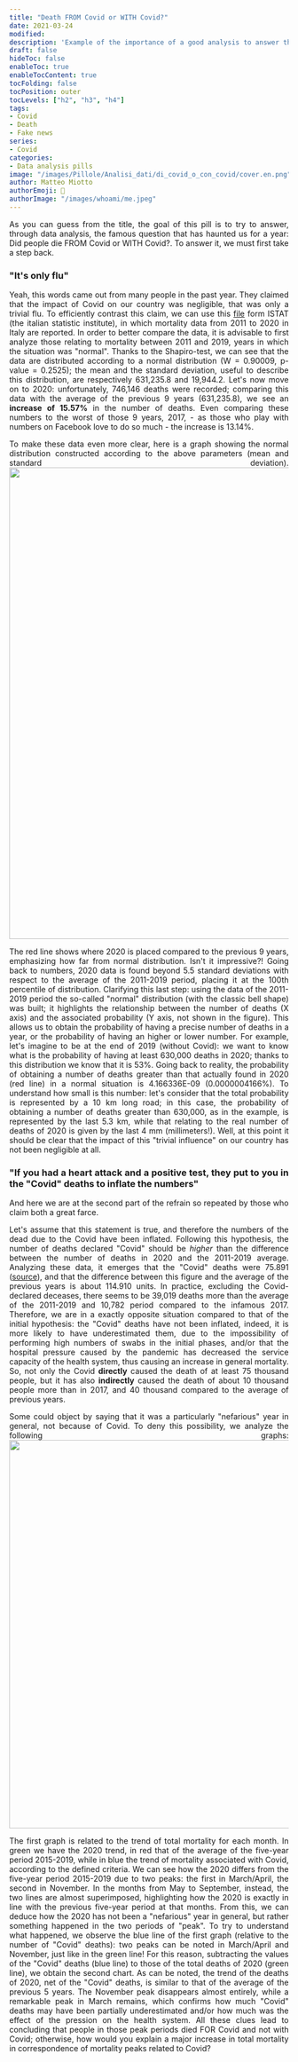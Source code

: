 ```yaml
---
title: "Death FROM Covid or WITH Covid?"
date: 2021-03-24
modified: 
description: 'Example of the importance of a good analysis to answer the question "FROM Covid or WITH Covid?"'
draft: false
hideToc: false
enableToc: true
enableTocContent: true
tocFolding: false
tocPosition: outer
tocLevels: ["h2", "h3", "h4"]
tags:
- Covid
- Death
- Fake news
series:
- Covid
categories:
- Data analysis pills
image: "/images/Pillole/Analisi_dati/di_covid_o_con_covid/cover.en.png"
author: Matteo Miotto
authorEmoji: 🤖
authorImage: "/images/whoami/me.jpeg"
---
```

<div style="text-align: justify;">

As you can guess from the title, the goal of this pill is to try to answer, through data analysis, the famous question that has haunted us for a year: Did people die FROM Covid or WITH Covid?.
To answer it, we must first take a step back.

### "It's only flu"
Yeah, this words came out from many people in the past year. They claimed that the impact of Covid on our country was negligible, that was only a trivial flu. To efficiently contrast this claim, we can use this [file](https://www.istat.it/it/files//2020/03/Dataset-decessi-comunali-giornalieri-e-tracciato-record_5marzo.zip) form ISTAT (the italian statistic institute), in which mortality data from 2011 to 2020 in Italy are reported.
In order to better compare the data, it is advisable to first analyze those relating to mortality between 2011 and 2019, years in which the situation was "normal".
Thanks to the Shapiro-test, we can see that the data are distributed according to a normal distribution (W = 0.90009, p-value = 0.2525); the mean and the standard deviation, useful to describe this distribution, are respectively 631,235.8 and 19,944.2.
Let's now move on to 2020: unfortunately, 746,146 deaths were recorded; comparing this data with the average of the previous 9 years (631,235.8), we see an **increase of 15.57%** in the number of deaths. Even comparing these numbers to the worst of those 9 years, 2017, - as those who play with numbers on Facebook love to do so much - the increase is 13.14%.

To make these data even more clear, here is a graph showing the normal distribution constructed according to the above parameters (mean and standard deviation).
<img src="/images/Pillole/Analisi_dati/di_covid_o_con_covid/normal_en.png" width="850"/>

The red line shows where 2020 is placed compared to the previous 9 years, emphasizing how far from normal distribution. Isn't it impressive?!
Going back to numbers, 2020 data is found beyond 5.5 standard deviations with respect to the average of the 2011-2019 period, placing it at the 100th percentile of distribution.
Clarifying this last step: using the data of the 2011-2019 period the so-called "normal" distribution (with the classic bell shape) was built; it highlights the relationship between the number of deaths (X axis) and the associated probability (Y axis, not shown in the figure). This allows us to obtain the probability of having a precise number of deaths in a year, or the probability of having an higher or lower number.
For example, let's imagine to be at the end of 2019 (without Covid): we want to know what is the probability of having at least 630,000 deaths in 2020; thanks to this distribution we know that it is 53%.
Going back to reality, the probability of obtaining a number of deaths greater than that actually found in 2020 (red line) in a normal situation is 4.166336E-09 (0.0000004166%). To understand how small is this number: let's consider that the total probability is represented by a 10 km long road; in this case, the probability of obtaining a number of deaths greater than 630,000, as in the example, is represented by the last 5.3 km, while that relating to the real number of deaths of 2020 is given by the last 4 mm (millimeters!).
Well, at this point it should be clear that the impact of this "trivial influence" on our country has not been negligible at all.

### "If you had a heart attack and a positive test, they put to you in the "Covid" deaths to inflate the numbers"
And here we are at the second part of the refrain so repeated by those who claim both a great farce.

Let's assume that this statement is true, and therefore the numbers of the dead due to the Covid have been inflated. Following this hypothesis, the number of deaths declared "Covid" should be *higher* than the difference between the number of deaths in 2020 and the 2011-2019 average. Analyzing these data, it emerges that the "Covid" deaths were 75.891 ([source](https://www.istat.it/it/files//2020/03/tabella-decessi-provinciali_fonte_istat_decessi_provinciali_per_covid_fonte_ISS_5marzo.xlsx)), and that the difference between this figure and the average of the previous years is about 114.910 units. In practice, excluding the Covid-declared deceases, there seems to be 39,019 deaths more than the average of the 2011-2019 and 10,782 period compared to the infamous 2017.
Therefore, we are in a exactly opposite situation compared to that of the initial hypothesis: the "Covid" deaths have not been inflated, indeed, it is more likely to have underestimated them, due to the impossibility of performing high numbers of swabs in the initial phases, and/or that the hospital pressure caused by the pandemic has decreased the service capacity of the health system, thus causing an increase in general mortality.
So, not only the Covid **directly** caused the death of at least 75 thousand people, but it has also **indirectly** caused the death of about 10 thousand people more than in 2017, and 40 thousand compared to the average of previous years.

Some could object by saying that it was a particularly "nefarious" year in general, not because of Covid.
To deny this possibility, we analyze the following graphs:
<img src="/images/Pillole/Analisi_dati/di_covid_o_con_covid/andamento_en.png" width="700"/> 

The first graph is related to the trend of total mortality for each month. In green we have the 2020 trend, in red that of the average of the five-year period 2015-2019, while in blue the trend of mortality associated with Covid, according to the defined criteria.
We can see how the 2020 differs from the five-year period 2015-2019 due to two peaks: the first in March/April, the second in November. In the months from May to September, instead, the two lines are almost superimposed, highlighting how the 2020 is exactly in line with the previous five-year period at that months.
From this, we can deduce how the 2020 has not been a "nefarious" year in general, but rather something happened in the two periods of "peak".
To try to understand what happened, we observe the blue line of the first graph (relative to the number of "Covid" deaths): two peaks can be noted in March/April and November, just like in the green line!
For this reason, subtracting the values of the "Covid" deaths (blue line) to those of the total deaths of 2020 (green line), we obtain the second chart. As can be noted, the trend of the deaths of 2020, net of the "Covid" deaths, is similar to that of the average of the previous 5 years. The November peak disappears almost entirely, while a remarkable peak in March remains, which confirms how much "Covid" deaths may have been partially underestimated and/or how much was the effect of the pression on the health system.
All these clues lead to concluding that people in those peak periods died FOR Covid and not with Covid; otherwise, how would you explain a major increase in total mortality in correspondence of mortality peaks related to Covid?


</div>











